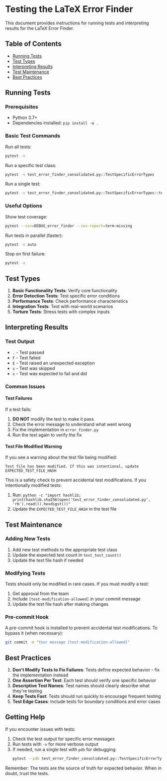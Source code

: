# Testing the LaTeX Error Finder

This document provides instructions for running tests and interpreting results for the LaTeX Error Finder.

## Table of Contents
- [Running Tests](#running-tests)
- [Test Types](#test-types)
- [Interpreting Results](#interpreting-results)
- [Test Maintenance](#test-maintenance)
- [Best Practices](#best-practices)

## Running Tests

### Prerequisites
- Python 3.7+
- Dependencies installed: `pip install -e .`

### Basic Test Commands

Run all tests:
```bash
pytest -v
```

Run a specific test class:
```bash
pytest -v test_error_finder_consolidated.py::TestSpecificErrorTypes
```

Run a single test:
```bash
pytest -v test_error_finder_consolidated.py::TestSpecificErrorTypes::test_undefined_reference
```

### Useful Options

Show test coverage:
```bash
pytest --cov=DEBUG_error_finder --cov-report=term-missing
```

Run tests in parallel (faster):
```bash
pytest -n auto
```

Stop on first failure:
```bash
pytest -x
```

## Test Types

1. **Basic Functionality Tests**: Verify core functionality
2. **Error Detection Tests**: Test specific error conditions
3. **Performance Tests**: Check performance characteristics
4. **Integration Tests**: Test with real-world scenarios
5. **Torture Tests**: Stress tests with complex inputs

## Interpreting Results

### Test Output
- `.` - Test passed
- `F` - Test failed
- `E` - Test raised an unexpected exception
- `s` - Test was skipped
- `x` - Test was expected to fail and did

### Common Issues

#### Test Failures
If a test fails:
1. **DO NOT** modify the test to make it pass
2. Check the error message to understand what went wrong
3. Fix the implementation in `error_finder.py`
4. Run the test again to verify the fix

#### Test File Modified Warning
If you see a warning about the test file being modified:
```
Test file has been modified. If this was intentional, update EXPECTED_TEST_FILE_HASH
```

This is a safety check to prevent accidental test modifications. If you intentionally modified tests:
1. Run: `python -c "import hashlib; print(hashlib.sha256(open('test_error_finder_consolidated.py', 'rb').read()).hexdigst())"`
2. Update the `EXPECTED_TEST_FILE_HASH` in the test file

## Test Maintenance

### Adding New Tests
1. Add new test methods to the appropriate test class
2. Update the expected test count in `test_test_count()`
3. Update the test file hash if needed

### Modifying Tests
Tests should only be modified in rare cases. If you must modify a test:
1. Get approval from the team
2. Include `[test-modification-allowed]` in your commit message
3. Update the test file hash after making changes

### Pre-commit Hook
A pre-commit hook is installed to prevent accidental test modifications. To bypass it (when necessary):
```bash
git commit -m "Your message [test-modification-allowed]"
```

## Best Practices

1. **Don't Modify Tests to Fix Failures**: Tests define expected behavior - fix the implementation instead
2. **One Assertion Per Test**: Each test should verify one specific behavior
3. **Descriptive Test Names**: Test names should clearly describe what they're testing
4. **Keep Tests Fast**: Tests should run quickly to encourage frequent testing
5. **Test Edge Cases**: Include tests for boundary conditions and error cases

## Getting Help

If you encounter issues with tests:
1. Check the test output for specific error messages
2. Run tests with `-v` for more verbose output
3. If needed, run a single test with `pdb` for debugging:
   ```bash
   pytest --pdb test_error_finder_consolidated.py::TestSpecificErrorTypes::test_name -v
   ```

Remember: The tests are the source of truth for expected behavior. When in doubt, trust the tests.
